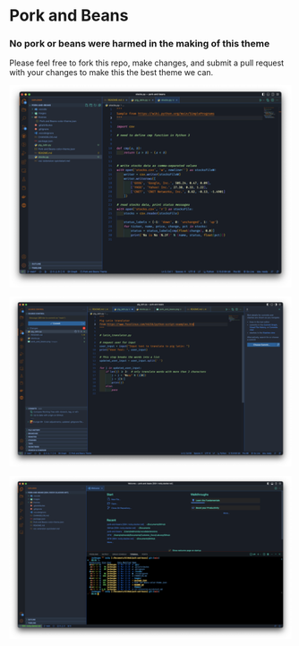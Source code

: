 # Pork and Beans

### No pork or beans were harmed in the making of this theme

Please feel free to fork this repo, make changes, and submit a pull request with your changes to make this the best theme we can.

![Pork and Beans!](./images/pork_and_beans.png)

![version control](./images/pork_and_beans_version_control.png)

![remote-ssh session](./images/remote_ssh.png)
